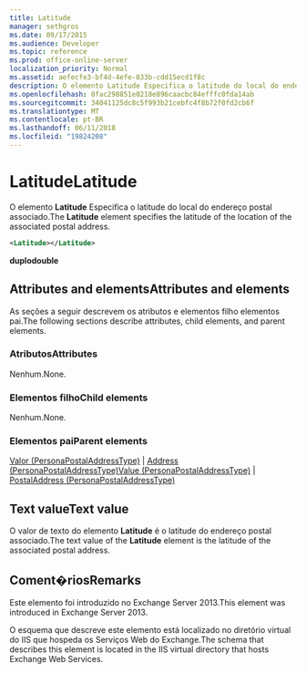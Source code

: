 ```yaml
---
title: Latitude
manager: sethgros
ms.date: 09/17/2015
ms.audience: Developer
ms.topic: reference
ms.prod: office-online-server
localization_priority: Normal
ms.assetid: aefecfe3-bf4d-4efe-833b-cdd15ecd1f8c
description: O elemento Latitude Especifica o latitude do local do endereço postal associado.
ms.openlocfilehash: 0fac298851e0218e896caacbc84efffc0fda14ab
ms.sourcegitcommit: 34041125dc8c5f993b21cebfc4f8b72f0fd2cb6f
ms.translationtype: MT
ms.contentlocale: pt-BR
ms.lasthandoff: 06/11/2018
ms.locfileid: "19824208"
---
```

# <a name="latitude"></a><span data-ttu-id="80e4c-103">Latitude</span><span class="sxs-lookup"><span data-stu-id="80e4c-103">Latitude</span></span>

<span data-ttu-id="80e4c-104">O elemento **Latitude** Especifica o latitude do local do endereço postal associado.</span><span class="sxs-lookup"><span data-stu-id="80e4c-104">The **Latitude** element specifies the latitude of the location of the associated postal address.</span></span> 
  
```XML
<Latitude></Latitude>
```

 <span data-ttu-id="80e4c-105">**duplo**</span><span class="sxs-lookup"><span data-stu-id="80e4c-105">**double**</span></span>
## <a name="attributes-and-elements"></a><span data-ttu-id="80e4c-106">Attributes and elements</span><span class="sxs-lookup"><span data-stu-id="80e4c-106">Attributes and elements</span></span>

<span data-ttu-id="80e4c-107">As seções a seguir descrevem os atributos e elementos filho elementos pai.</span><span class="sxs-lookup"><span data-stu-id="80e4c-107">The following sections describe attributes, child elements, and parent elements.</span></span>
  
### <a name="attributes"></a><span data-ttu-id="80e4c-108">Atributos</span><span class="sxs-lookup"><span data-stu-id="80e4c-108">Attributes</span></span>

<span data-ttu-id="80e4c-109">Nenhum.</span><span class="sxs-lookup"><span data-stu-id="80e4c-109">None.</span></span>
  
### <a name="child-elements"></a><span data-ttu-id="80e4c-110">Elementos filho</span><span class="sxs-lookup"><span data-stu-id="80e4c-110">Child elements</span></span>

<span data-ttu-id="80e4c-111">Nenhum.</span><span class="sxs-lookup"><span data-stu-id="80e4c-111">None.</span></span>
  
### <a name="parent-elements"></a><span data-ttu-id="80e4c-112">Elementos pai</span><span class="sxs-lookup"><span data-stu-id="80e4c-112">Parent elements</span></span>

<span data-ttu-id="80e4c-113">[Valor (PersonaPostalAddressType)](value-personapostaladdresstype.md) | [Address (PersonaPostalAddressType)](postaladdress-personapostaladdresstype.md)</span><span class="sxs-lookup"><span data-stu-id="80e4c-113">[Value (PersonaPostalAddressType)](value-personapostaladdresstype.md) | [PostalAddress (PersonaPostalAddressType)](postaladdress-personapostaladdresstype.md)</span></span>
  
## <a name="text-value"></a><span data-ttu-id="80e4c-114">Text value</span><span class="sxs-lookup"><span data-stu-id="80e4c-114">Text value</span></span>

<span data-ttu-id="80e4c-115">O valor de texto do elemento **Latitude** é o latitude do endereço postal associado.</span><span class="sxs-lookup"><span data-stu-id="80e4c-115">The text value of the **Latitude** element is the latitude of the associated postal address.</span></span> 
  
## <a name="remarks"></a><span data-ttu-id="80e4c-116">Coment�rios</span><span class="sxs-lookup"><span data-stu-id="80e4c-116">Remarks</span></span>

<span data-ttu-id="80e4c-117">Este elemento foi introduzido no Exchange Server 2013.</span><span class="sxs-lookup"><span data-stu-id="80e4c-117">This element was introduced in Exchange Server 2013.</span></span>
  
<span data-ttu-id="80e4c-118">O esquema que descreve este elemento está localizado no diretório virtual do IIS que hospeda os Serviços Web do Exchange.</span><span class="sxs-lookup"><span data-stu-id="80e4c-118">The schema that describes this element is located in the IIS virtual directory that hosts Exchange Web Services.</span></span>
  

